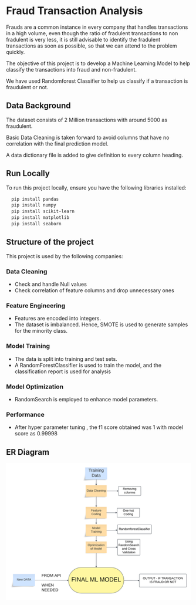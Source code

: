 
# Fraud Transaction Analysis

Frauds are a common instance in every company that handles transactions in a high volume, even though the ratio of fradulent transactions to non fradulent is very less, it is still advisable to identify the fradulent transactions as soon as possible, so that we can attend to the problem quickly.

The objective of this project is to develop a Machine Learning Model to help classify the transactions into fraud and non-fradulent.

We have used Randomforest Classifier to help us classify if a transaction is fraudulent or not.





## Data Background
The dataset consists of 2 Million transactions with around 5000 as fraudulent.

Basic Data Cleaning is taken forward to avoid columns that have no correlation with the final prediction model.

A data dictionary file is added to give definition to every column heading.


## Run Locally

To run this project locally, ensure you have the following libraries installed:

```bash
  pip install pandas
  pip install numpy
  pip install scikit-learn
  pip install matplotlib
  pip install seaborn
```
    
## Structure of the project

This project is used by the following companies:

### Data Cleaning
- Check and handle Null values
- Check correlation of feature columns and drop unnecessary ones

### Feature Engineering
- Features are encoded into integers.
- The dataset is imbalanced. Hence, SMOTE is used to generate samples for the minority class.

### Model Training
- The data is split into training and test sets.
- A RandomForestClassifier is used to train the model, and the classification report is used for analysis

### Model Optimization
- RandomSearch is employed to enhance model parameters.

### Performance
- After hyper parameter tuning , the f1 score obtained was 1 with model score as 0.99998



## ER Diagram

![ER Diagram](https://github.com/KiranSeetharam11/Fraud-Analysis/blob/main/Concept%20map%20(2).png)


